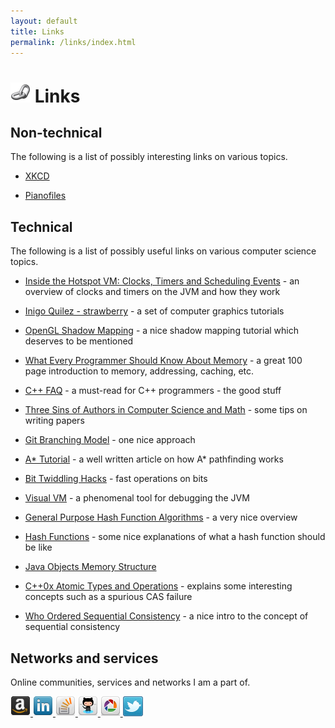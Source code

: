 ```yaml
---
layout: default
title: Links
permalink: /links/index.html
---
```




# ![links](/resources/images/link.png) Links


## Non-technical

The following is a list of possibly interesting links on various topics.

* [XKCD](http://xkcd.com)

* [Pianofiles](http://www.pianofiles.com/)


## Technical

The following is a list of possibly useful links on various computer science topics.

* [Inside the Hotspot VM: Clocks, Timers and Scheduling Events](https://blogs.oracle.com/dholmes/entry/inside_the_hotspot_vm_clocks) - an overview of clocks and timers on the JVM and how they work

* [Inigo Quilez - strawberry](http://www.iquilezles.org/www/index.htm) - a set of computer graphics tutorials

* [OpenGL Shadow Mapping](http://www.paulsprojects.net/tutorials/smt/smt.html) - a nice shadow mapping tutorial which deserves to be mentioned

* [What Every Programmer Should Know About Memory](http://www.akkadia.org/drepper/cpumemory.pdf) - a great 100 page introduction to memory, addressing, caching, etc.

* [C++ FAQ](http://www.parashift.com/c++-faq-lite/) - a must-read for C++ programmers - the good stuff

* [Three Sins of Authors in Computer Science and Math](http://www.cs.cmu.edu/~jrs/sins.html) - some tips on writing papers

* [Git Branching Model](http://nvie.com/posts/a-successful-git-branching-model/) - one nice approach

* [A* Tutorial](http://www.policyalmanac.org/games/aStarTutorial.htm) - a well written article on how A* pathfinding works

* [Bit Twiddling Hacks](http://graphics.stanford.edu/~seander/bithacks.html) - fast operations on bits

* [Visual VM](http://download.oracle.com/javase/6/docs/technotes/guides/visualvm/index.html) - a phenomenal tool for debugging the JVM

* [General Purpose Hash Function Algorithms](http://www.partow.net/programming/hashfunctions/) - a very nice overview

* [Hash Functions](http://home.comcast.net/~bretm/hash/) - some nice explanations of what a hash function should be like

* [Java Objects Memory Structure](http://www.codeinstructions.com/2008/12/java-objects-memory-structure.html)

* [C++0x Atomic Types and Operations](http://www.open-std.org/jtc1/sc22/wg21/docs/papers/2007/n2427.html#Introduction) - explains some interesting concepts such as a spurious CAS failure

* [Who Ordered Sequential Consistency](http://bartoszmilewski.wordpress.com/2008/11/11/who-ordered-sequential-consistency) - a nice intro to the concept of sequential consistency


## Networks and services

Online communities, services and networks I am a part of.

<a href="http://www.amazon.com/gp/registry/wishlist/1L7QE0GKUUG7A">
  <img class="hoverimage" src="/resources/images/amazon_32_black.png" alt="Amazon wishlist for axel22" title="Amazon wishlist for axel22"/>
</a>

<a href="http://ch.linkedin.com/pub/aleksandar-prokopec/11/87b/887" >
  <img class="hoverimage" src="/resources/images/linkedin_32.png" alt="View Aleksandar Prokopec's profile on LinkedIn"/>
</a>

<a href="http://stackexchange.com/users/7ec3739be38b40fcaa675e82f9524758">
  <img class="hoverimage" src="/resources/images/stackoverflow_32.png" alt="profile for axel22 on Stack Exchange" title="profile for axel22 on Stack Exchange"/>
</a>

<a href="http://github.com/axel22">
  <img class="hoverimage" src="/resources/images/github_32.png" alt="GitHub profile for axel22" title="GitHub profile for axel22"/>
</a>

<a href="http://picasaweb.google.com/116308712016730295956">
  <img class="hoverimage" src="/resources/images/picasa_32.png" alt="Picasa albums for axel22" title="Picasa albums for axel22"/>
</a>

<a href="https://twitter.com/__axel22">
  <img class="hoverimage" src="/resources/images/twitter-32.png"/>
</a>

























